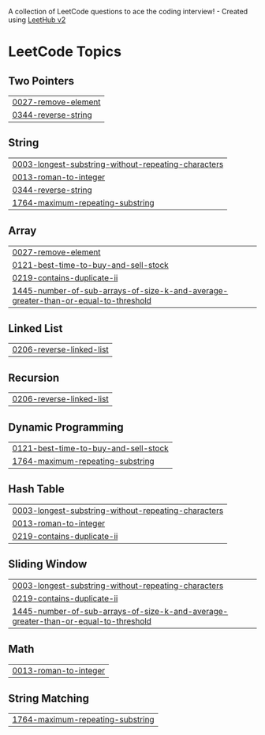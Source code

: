 A collection of LeetCode questions to ace the coding interview! - Created using [LeetHub v2](https://github.com/arunbhardwaj/LeetHub-2.0)
<!---LeetCode Topics Start-->
# LeetCode Topics
## Two Pointers
|  |
| ------- |
| [0027-remove-element](https://github.com/mseeam99/LeetCode-Problem-Solving/tree/master/0027-remove-element) |
| [0344-reverse-string](https://github.com/mseeam99/LeetCode-Problem-Solving/tree/master/0344-reverse-string) |
## String
|  |
| ------- |
| [0003-longest-substring-without-repeating-characters](https://github.com/mseeam99/LeetCode-Problem-Solving/tree/master/0003-longest-substring-without-repeating-characters) |
| [0013-roman-to-integer](https://github.com/mseeam99/LeetCode-Problem-Solving/tree/master/0013-roman-to-integer) |
| [0344-reverse-string](https://github.com/mseeam99/LeetCode-Problem-Solving/tree/master/0344-reverse-string) |
| [1764-maximum-repeating-substring](https://github.com/mseeam99/LeetCode-Problem-Solving/tree/master/1764-maximum-repeating-substring) |
## Array
|  |
| ------- |
| [0027-remove-element](https://github.com/mseeam99/LeetCode-Problem-Solving/tree/master/0027-remove-element) |
| [0121-best-time-to-buy-and-sell-stock](https://github.com/mseeam99/LeetCode-Problem-Solving/tree/master/0121-best-time-to-buy-and-sell-stock) |
| [0219-contains-duplicate-ii](https://github.com/mseeam99/LeetCode-Problem-Solving/tree/master/0219-contains-duplicate-ii) |
| [1445-number-of-sub-arrays-of-size-k-and-average-greater-than-or-equal-to-threshold](https://github.com/mseeam99/LeetCode-Problem-Solving/tree/master/1445-number-of-sub-arrays-of-size-k-and-average-greater-than-or-equal-to-threshold) |
## Linked List
|  |
| ------- |
| [0206-reverse-linked-list](https://github.com/mseeam99/LeetCode-Problem-Solving/tree/master/0206-reverse-linked-list) |
## Recursion
|  |
| ------- |
| [0206-reverse-linked-list](https://github.com/mseeam99/LeetCode-Problem-Solving/tree/master/0206-reverse-linked-list) |
## Dynamic Programming
|  |
| ------- |
| [0121-best-time-to-buy-and-sell-stock](https://github.com/mseeam99/LeetCode-Problem-Solving/tree/master/0121-best-time-to-buy-and-sell-stock) |
| [1764-maximum-repeating-substring](https://github.com/mseeam99/LeetCode-Problem-Solving/tree/master/1764-maximum-repeating-substring) |
## Hash Table
|  |
| ------- |
| [0003-longest-substring-without-repeating-characters](https://github.com/mseeam99/LeetCode-Problem-Solving/tree/master/0003-longest-substring-without-repeating-characters) |
| [0013-roman-to-integer](https://github.com/mseeam99/LeetCode-Problem-Solving/tree/master/0013-roman-to-integer) |
| [0219-contains-duplicate-ii](https://github.com/mseeam99/LeetCode-Problem-Solving/tree/master/0219-contains-duplicate-ii) |
## Sliding Window
|  |
| ------- |
| [0003-longest-substring-without-repeating-characters](https://github.com/mseeam99/LeetCode-Problem-Solving/tree/master/0003-longest-substring-without-repeating-characters) |
| [0219-contains-duplicate-ii](https://github.com/mseeam99/LeetCode-Problem-Solving/tree/master/0219-contains-duplicate-ii) |
| [1445-number-of-sub-arrays-of-size-k-and-average-greater-than-or-equal-to-threshold](https://github.com/mseeam99/LeetCode-Problem-Solving/tree/master/1445-number-of-sub-arrays-of-size-k-and-average-greater-than-or-equal-to-threshold) |
## Math
|  |
| ------- |
| [0013-roman-to-integer](https://github.com/mseeam99/LeetCode-Problem-Solving/tree/master/0013-roman-to-integer) |
## String Matching
|  |
| ------- |
| [1764-maximum-repeating-substring](https://github.com/mseeam99/LeetCode-Problem-Solving/tree/master/1764-maximum-repeating-substring) |
<!---LeetCode Topics End-->